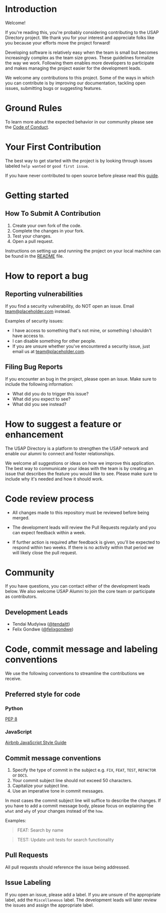 # Introduction

Welcome!

If you're reading this, you're probably considering contributing to the USAP Directory project. We thank you for your interest and appreciate folks like you because your efforts move the project forward!

Developing software is relatively easy when the team is small but becomes increasingly complex as the team size grows. These guidelines formalize the way we work. Following them enables more developers to participate and makes managing the project easier for the development leads.

We welcome any contributions to this project. Some of the ways in which you can contribute is by improving our documentation, tackling open issues, submitting bugs or suggesting features.

# Ground Rules

To learn more about the expected behavior in our community please see the [Code of Conduct](CODE_OF_CONDUCT.md).

# Your First Contribution

The best way to get started with the project is by looking through issues labeled `help wanted` or `good first issue`.

If you have never contributed to open source before please read this [guide](https://opensource.guide/how-to-contribute/).

# Getting started

## How To Submit A Contribution

1. Create your own fork of the code.
2. Complete the changes in your fork.
3. Test your changes.
3. Open a pull request.

Instructions on setting up and running the project on your local machine can be found in the [README](README.md) file.

# How to report a bug

## Reporting vulnerabilities

If you find a security vulnerability, do NOT open an issue. Email team@placeholder.com instead.

Examples of security issues:
* I have access to something that's not mine, or something I shouldn't have access to.
* I can disable something for other people.
* If you are unsure whether you've encountered a security issue, just email us at team@placeholder.com.

## Filing Bug Reports

If you encounter an bug in the project, please open an issue. Make sure to include the following information:

* What did you do to trigger this issue?
* What did you expect to see?
* What did you see instead?

# How to suggest a feature or enhancement

The USAP Directory is a platform to strengthen the USAP network and enable our alumni to connect and foster relationships.

We welcome all suggestions or ideas on how we improve this application. The best way to communicate your ideas with the team is by creating an issue that describes the feature you would like to see. Please make sure to include why it's needed and how it should work.

# Code review process

* All changes made to this repository must be reviewed before being merged.

* The development leads will review the Pull Requests regularly and you can expect feedback within a week.

* If further action is required after feedback is given, you'll be expected to respond within two weeks. If there is no activity within that period we will likely close the pull request.

# Community

If you have questions, you can contact either of the development leads below. We also welcome USAP Alumni to join the core team or participate as contributors.

## Development Leads

* Tendai Mudyiwa ([@tendaitt](https://github.com/tendaitt))
* Felix Gondwe ([@felixgondwe](https://github.com/felixgondwe))

# Code, commit message and labeling conventions
We use the following conventions to streamline the contributions we receive.

## Preferred style for code

### Python

[PEP 8](https://www.python.org/dev/peps/pep-0008/)

### JavaScript

[Airbnb JavaScript Style Guide](https://github.com/airbnb/javascript)

## Commit message conventions

1. Specify the type of commit in the subject e.g. `FIX`, `FEAT`, `TEST`, `REFACTOR` or `DOCS`.
2. Your commit subject line should not exceed 50 characters.
3. Capitalize your subject line.
4. Use an imperative tone in commit messages.

In most cases the commit subject line will suffice to describe the changes. If you have to add a commit message body, please focus on explaining the `what` and `why` of your changes instead of the `how`.

Examples:
> FEAT: Search by name

> TEST: Update unit tests for search functionality

## Pull Requests

All pull requests should reference the issue being addressed.

## Issue Labeling

If you open an issue, please add a label. If you are unsure of the appropriate label, add the `Miscellaneous` label. The development leads will later review the issues and assign the appropriate label.